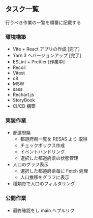 ## タスク一覧

行うべき作業の一覧を順番に記載する

### 環境構築

- Vite + React アプリの作成
  [完了]
- Yarn 3 へバージョンアップ
  [完了]
- ESLint + Prettier
  [作業中]
- Recoil
- Vitest
- c8
- MSW
- sass
- Rechart.js
- StoryBook
- CI/CD 構築

### 実装作業

- 都道府県
  - 都道府県一覧を RESAS より 取得
  - チェックボックス作成
  - イベントハンドリング
  - 選択した都道府県の状態管理
- 人口のグラフ表示
  - 選択した都道府県毎に Fetch 処理
  - 人口推移をグラフに表示
- 種類毎で人口のフィルタリング

### 公開作業

- 最終確認をし main へプルリク
